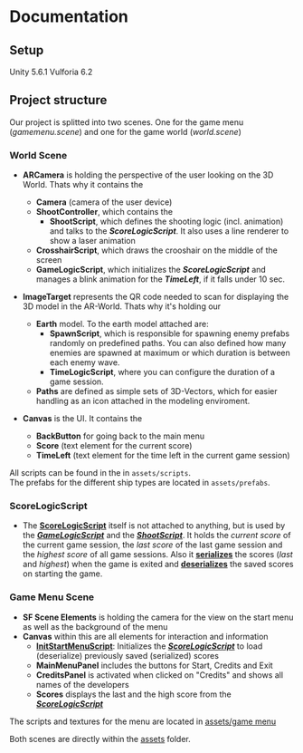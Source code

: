 # Documentation

## Setup
Unity 5.6.1
Vulforia 6.2

## Project structure
Our project is splitted into two scenes. One for the game menu (*gamemenu.scene*) and one for the game world (*world.scene*)

### World Scene
- __ARCamera__ is holding the perspective of the user looking on the 3D World. Thats why it contains the
  - __Camera__ (camera of the user device)
  - __ShootController__, which contains the
    - __ShootScript__, which defines the shooting logic (incl. animation) and talks to the **_ScoreLogicScript_**. It also uses a line renderer to show a laser animation
  - __CrosshairScript__, which draws the crooshair on the middle of the screen
  - __GameLogicScript__, which initializes the **_ScoreLogicScript_** and manages a blink animation for the **_TimeLeft_**, if it falls under 10 sec.

- __ImageTarget__ represents the QR code needed to scan for displaying the 3D model in the AR-World. Thats why it's holding our
  - __Earth__ model. To the earth model attached are:
    - __SpawnScript__, which is responsible for spawning enemy prefabs randomly on predefined paths. You can also defined how many enemies are spawned at maximum or which duration is between each enemy wave.
    - __TimeLogicScript__, where you can configure the duration of a game session.
  - __Paths__ are defined as simple sets of 3D-Vectors, which for easier handling as an icon attached in the modeling enviroment.

- __Canvas__ is the UI. It contains the
  - __BackButton__ for going back to the main menu
  - __Score__ (text element for the current score)
  - __TimeLeft__ (text element for the time left in the current game session)

All scripts can be found in the in `assets/scripts`.  
The prefabs for the different ship types are located in `assets/prefabs`.

### ScoreLogicScript
- The [__ScoreLogicScript__](/Assets/Scripts/ScoreLogic.cs) itself is not attached to anything, but is used by the [**_GameLogicScript_**](/Assets/Scripts/GameLogic.cs) and the [**_ShootScript_**](/Assets/Scripts/Shoot.cs). It holds the *current score* of the current game session, the *last score* of the last game session and the *highest score* of all game sessions. Also it [__serializes__](/Assets/Scripts/ScoreLogic.cs#L44) the scores (*last* and *highest*) when the game is exited and [__deserializes__](/Assets/Scripts/ScoreLogic.cs#L60) the saved scores on starting the game.

### Game Menu Scene
- __SF Scene Elements__ is holding the camera for the view on the start menu as well as the background of the menu
- __Canvas__ within this are all elements for interaction and information
  - [__InitStartMenuScript__](/Assets/Scripts/InitStartMenu.cs): Initializes the [**_ScoreLogicScript_**](/Assets/Scripts/ScoreLogic.cs) to load (deserialize) previously saved (serialized) scores
  - __MainMenuPanel__ includes the buttons for Start, Credits and Exit
  - __CreditsPanel__ is activated when clicked on "Credits" and shows all names of the developers
  - __Scores__ displays the last and the high score from the [**_ScoreLogicScript_**](/Assets/Scripts/ScoreLogic.cs)

The scripts and textures for the menu are located in [assets/game menu](/Assets/Game%20Menu)

Both scenes are directly within the [assets](/Assets) folder.  
